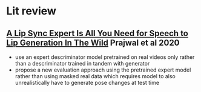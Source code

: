 # Lit review


## [A Lip Sync Expert Is All You Need for Speech to Lip Generation In The Wild]() Prajwal et al 2020
- use an expert descriminator model pretrained on real videos only rather than a descriminator trained in tandem with generator
- propose a new evaluation approach using the pretrained expert model rather than using masked real data which requires model to also
unrealistically have to generate pose changes at test time
